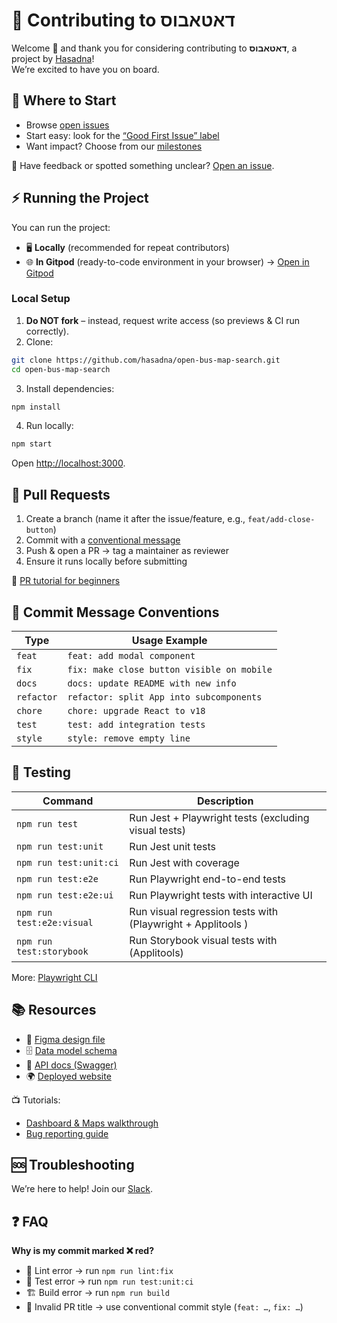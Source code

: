 # 🤝 Contributing to דאטאבוס

Welcome 👋 and thank you for considering contributing to **דאטאבוס**, a project by [Hasadna](https://open-bus-map-search.hasadna.org.il)!  
We’re excited to have you on board.

## 🧭 Where to Start

- Browse [open issues](https://github.com/hasadna/open-bus-map-search/issues)
- Start easy: look for the [“Good First Issue” label](https://github.com/hasadna/open-bus-map-search/issues?q=is%3Aissue+is%3Aopen+label%3A%22good+first+issue%22)
- Want impact? Choose from our [milestones](https://github.com/hasadna/open-bus-map-search/milestones)

🙋 Have feedback or spotted something unclear? [Open an issue](https://github.com/hasadna/open-bus-map-search/issues).

## ⚡ Running the Project

You can run the project:

- 🖥️ **Locally** (recommended for repeat contributors)
- 🌐 **In Gitpod** (ready-to-code environment in your browser) → [Open in Gitpod](https://gitpod.io/#https://github.com/hasadna/open-bus-map-search)

### Local Setup

1. **Do NOT fork** – instead, request write access (so previews & CI run correctly).
2. Clone:

```bash
git clone https://github.com/hasadna/open-bus-map-search.git
cd open-bus-map-search
```

3. Install dependencies:

```bash
npm install
```

4. Run locally:

```bash
npm start
```

Open [http://localhost:3000](http://localhost:3000).

## 📌 Pull Requests

1. Create a branch (name it after the issue/feature, e.g., `feat/add-close-button`)
2. Commit with a [conventional message](#-commit-message-conventions)
3. Push & open a PR → tag a maintainer as reviewer
4. Ensure it runs locally before submitting

🔗 [PR tutorial for beginners](https://docs.github.com/en/pull-requests/collaborating-with-pull-requests/proposing-changes-to-your-work-with-pull-requests/creating-a-pull-request)

## 📝 Commit Message Conventions

| Type       | Usage Example                              |
| ---------- | ------------------------------------------ |
| `feat`     | `feat: add modal component`                |
| `fix`      | `fix: make close button visible on mobile` |
| `docs`     | `docs: update README with new info`        |
| `refactor` | `refactor: split App into subcomponents`   |
| `chore`    | `chore: upgrade React to v18`              |
| `test`     | `test: add integration tests`              |
| `style`    | `style: remove empty line`                 |

## 🧪 Testing

| Command                   | Description                                                 |
| ------------------------- | ----------------------------------------------------------- |
| `npm run test`            | Run Jest + Playwright tests (excluding visual tests)        |
| `npm run test:unit`       | Run Jest unit tests                                         |
| `npm run test:unit:ci`    | Run Jest with coverage                                      |
| `npm run test:e2e`        | Run Playwright end-to-end tests                             |
| `npm run test:e2e:ui`     | Run Playwright tests with interactive UI                    |
| `npm run test:e2e:visual` | Run visual regression tests with (Playwright + Applitools ) |
| `npm run test:storybook`  | Run Storybook visual tests with (Applitools)                |

More: [Playwright CLI](https://playwright.dev/docs/test-cli)

## 📚 Resources

- 🎨 [Figma design file](https://www.figma.com/file/Plw8Uuu6U96CcX5tJyRMoW/Public-Transportation-visual-informaiton)
- 🗄️ [Data model schema](https://github.com/hasadna/open-bus-stride-db/blob/main/DATA_MODEL.md)
- 📖 [API docs (Swagger)](https://open-bus-stride-api.hasadna.org.il/docs)
- 🌍 [Deployed website](https://open-bus-map-search.hasadna.org.il/dashboard)

📺 Tutorials:

- [Dashboard & Maps walkthrough](https://www.youtube.com/watch?v=MJZrIxjQEH8&list=PL6Rh06rT7uiX1AQE-lm55hy-seL3idx3T&t=17s)
- [Bug reporting guide](https://www.youtube.com/watch?v=F6sD9Bz4Xj0&list=PL6Rh06rT7uiX1AQE-lm55hy-seL3idx3T)

## 🆘 Troubleshooting

We’re here to help! Join our [Slack](https://join.slack.com/t/hasadna/shared_invite/zt-21qipktl1-7yF4FYJVxAqXl0wE4DlMKQ).

## ❓ FAQ

**Why is my commit marked ❌ red?**

- 🧹 Lint error → run `npm run lint:fix`
- 🧪 Test error → run `npm run test:unit:ci`
- 🏗️ Build error → run `npm run build`
- 📝 Invalid PR title → use conventional commit style (`feat: …`, `fix: …`)
